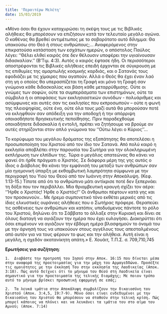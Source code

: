 ```yaml
---
title: 'Περαιτέρω Μελέτη'
date: 15/03/2019
---
```


«Μόνο όσοι θα έχουν κατοχυρώσει τη σκέψη τους με τις Βιβλικές αλήθειες θα μπορέσουν να επιζήσουν κατά τον τελευταίο μεγάλο αγώνα. Ο καθένας θα βρεθεί αντιμέτωπος με το σοβαρότατο αυτό δίλημμα: Θα υπακούσω στο Θεό ή στους ανθρώπους;… Αναφερόμενος στην επικρατούσα κατάσταση των εσχάτων ημερών, ο απόστολος Παύλος λέγει: ‘‘Θέλει ελθεί καιρός ότε δεν θέλουσιν υποφέρει την υγιαίνουσαν διδασκαλίαν.’’ (Β’Τιμ. 4:3). Αυτός ο καιρός έφτασε ήδη. Οι περισσότεροι αποστρέφονται τις Βιβλικές αλήθειες επειδή έρχονται σε σύγκρουση με τις επιθυμίες της αμαρτωλής κοσμικής καρδιάς, και ο Σατανάς τους εφοδιάζει με τις χίμαιρες που αγαπούν. Αλλά ο Θεός θα έχει έναν λαό στη γη ο οποίος θα υπερασπίζεται τη Γραφή και μόνο τη Γραφή σαν γνώμονα κάθε διδασκαλίας και βάση κάθε μεταρρύθμισης. Ούτε οι γνώμες των σοφών, ούτε τα συμπεράσματα των επιστημόνων, ούτε τα σύμβολα ή οι αποφάσεις των εκκλησιαστικών συνόδων - πολυάριθμες και ασύμφωνες και αυτές σαν τις εκκλησίες που εκπροσωπούν – ούτε η φωνή της πλειοψηφίας, ούτε ένα, ούτε όλα τους μαζί αυτά θα μπορούσαν ποτέ να εκληφθούν σαν απόδειξη για την αποδοχή ή την απόρριψη οποιασδήποτε θρησκευτικής πεποίθησης. Πριν παραδεχθούμε οποιαδήποτε διδασκαλία ή εντολή, πρέπει να ζητήσουμε να βρούμε αν αυτές στηρίζονται στον απλό γνώμονα του ‘‘Ούτω λέγει ο Κύριος’’…

Το κορύφωμα του μεγάλου δράματος της εξαπάτησης θα αποτελέσει η προσωποποίηση του Χριστού από τον ίδιο τον Σατανά. Από πολύ καιρό η εκκλησία αποβλέπει στην παρουσία του Σωτήρα για την ολοκληρωμένη εκπλήρωση των ελπίδων της. Τώρα ο μεγάλος απατεώνας θα κάνει να φανεί ότι ήρθε πράγματι ο Χριστός. Σε διάφορα μέρη της γης αυτός ο ίδιος ο Διάβολος θα κάνει την εμφάνισή του μεταξύ των ανθρώπων σαν μία ηγεμονική ύπαρξη με εκθαμβωτική λαμπρότητα σύμφωνα με την περιγραφή του Υιού του Θεού από τον Ιωάννη στην Αποκάλυψη. (Κεφ. 1:13-15.) Τίποτε από ότι το ανθρώπινο μάτι αντίκρισε ποτέ δεν ξεπερνάει τη δόξα που τον περιβάλλει. Μία θριαμβευτική κραυγή σχίζει τον αέρα: ‘‘Ήρθε ο Χριστός! Ήρθε ο Χριστός!’’ Οι άνθρωποι πέφτουν κατά γης και τον προσκυνούν… Με ήρεμο συμπονετικό τόνο εκθέτει μερικές από τις ίδιες ελκυστικές ουράνιες αλήθειες που ο Σωτήρας πρόφερε. Θεραπεύει τις ασθένειες των ανθρώπων και κατόπιν, υποδυόμενος πάντοτε το ρόλο του Χριστού, δηλώνει ότι το Σάββατο το άλλαξε στην Κυριακή και δίνει σε όλους διαταγή να αγιάζουν την ημέρα που έχει ευλογήσει. Διακηρύττει ότι όσοι επιμένουν να αγιάζουν την έβδομη ημέρα βλασφημούν το όνομά του με την άρνησή τους να υπακούουν στους αγγέλους τους απεσταλμένους από αυτόν για να τους φέρουν το φως και την αλήθεια. Αυτή είναι η μεγάλη, η σχεδόν ακατανίκητη απάτη.» Ε. Χουάιτ, Τ.Π.Σ. σ. 709,710,745

**Ερωτήσεις για συζήτηση**: 

`1.	 Διαβάστε την προτροπή του Ιησού στην Αποκ. 16:15 που δίνεται μέσα στην αναφορά της προετοιμασίας για την μάχη του Αρμαγεδδώνα. Προσέξτε τις ομοιότητες με την έκκλησή Του στην εκκλησία της Λαοδικείας (Αποκ. 3:18). Πώς αυτό δείχνει ότι το μήνυμα του Θεού στη Λαοδικεία είναι σημαντικό για την προετοιμασία της τελικής διαμάχης; Με ποιον τρόπο αυτό το μήνυμα βρίσκει προσωπική εφαρμογή σε εσάς;`

`2.	 Τα λευκά ιμάτια στην Αποκάλυψη συμβολίζουν την δικαιοσύνη του Χριστού (Αποκ. 3:4,5, 19:7-9). Μόνο όσοι είναι ενδεδυμένοι με την δικαιοσύνη του Χριστού θα μπορέσουν να σταθούν στην τελική κρίση. Πώς μπορεί κάποιος να πλύνει και να λευκάνει τα ιμάτια του στο αίμα του Αμνού; (Αποκ. 7:14)`